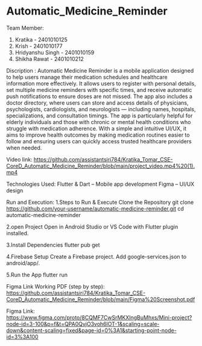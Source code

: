 # Automatic_Medicine_Reminder
Team Member:
1. Kratika - 2401010125
2. Krish - 2401010177
3. Hridyanshu Singh - 2401010159
4. Shikha Rawat - 2401010212

Discription : Automatic Medicine Reminder is a mobile application designed to help users manage their medication schedules and healthcare information more effectively. It allows users to register with personal details, set multiple medicine reminders with specific times, and receive automatic push notifications to ensure doses are not missed. The app also includes a doctor directory, where users can store and access details of physicians, psychologists, cardiologists, and neurologists — including names, hospitals, specializations, and consultation timings. The app is particularly helpful for elderly individuals and those with chronic or mental health conditions who struggle with medication adherence. With a simple and intuitive UI/UX, it aims to improve health outcomes by making medication routines easier to follow and ensuring users can quickly access trusted healthcare providers when needed.

Video link: https://github.com/assistantsiri784/Kratika_Tomar_CSE-CoreD_Automatic_Medicine_Reminder/blob/main/project_video.mp4%20(1).mp4

Technologies Used: Flutter & Dart – Mobile app development Figma – UI/UX design

Run and Execution: 
1.Steps to Run & Execute
 Clone the Repository
 git clone https://github.com/your-username/automatic-medicine-reminder.git
 cd automatic-medicine-reminder
 
2.open Project
 Open in Android Studio or VS Code with Flutter plugin installed.
 
3.Install Dependencies
 flutter pub get
 
4.Firebase Setup
 Create a Firebase project.
 Add google-services.json to android/app/.
 
5.Run the App
 flutter run

Figma Link Working PDF (step by step): https://github.com/assistantsiri784/Kratika_Tomar_CSE-CoreD_Automatic_Medicine_Reminder/blob/main/Figma%20Screenshot.pdf

Figma Link: https://www.figma.com/proto/8CQMF7CwSrMKXIngBuMhxs/Mini-project?node-id=3-100&p=f&t=QPA0QvjO3voh6lOT-1&scaling=scale-down&content-scaling=fixed&page-id=0%3A1&starting-point-node-id=3%3A100

